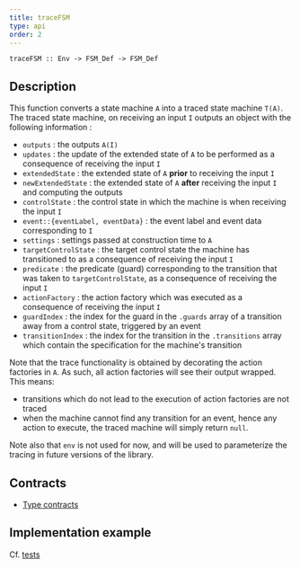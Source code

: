 ```yaml
---
title: traceFSM
type: api
order: 2
---
```


`traceFSM :: Env -> FSM_Def -> FSM_Def`

## Description
This function converts a state machine `A` into a traced state machine `T(A)`. The traced state machine, on receiving an input `I` outputs an object with the following information :

- `outputs` : the outputs `A(I)` 
- `updates` : the update of the extended state of `A` to be performed as a consequence of receiving the input `I` 
- `extendedState` : the extended state of `A` **prior** to receiving the input `I`
- `newExtendedState` : the extended state of `A` **after** receiving the input `I` and computing the outputs
- `controlState` : the control state in which the machine is when receiving the input `I`
- `event::{eventLabel, eventData}` : the event label and event data corresponding to `I` 
- `settings` : settings passed at construction time to `A`
- `targetControlState` : the target control state the machine has transitioned to as a consequence of receiving the input `I`
- `predicate` : the predicate (guard) corresponding to the transition that was taken to `targetControlState`, as a consequence of receiving the input `I`
- `actionFactory` : the action factory which was executed as a consequence of receiving the input `I`
- `guardIndex` : the index for the guard in the `.guards` array of a transition away from a control state, triggered by an event
- `transitionIndex` : the index for the transition in the `.transitions` array which contain the specification for the machine's transition

Note that the trace functionality is obtained by decorating the action factories in `A`. As such, all action factories will see their output wrapped. This means:

- transitions which do not lead to the execution of action factories are not traced
- when the machine cannot find any transition for an event, hence any action to execute, the traced machine will simply return `null`.

Note also that `env` is not used for now, and will be used to parameterize the tracing in future versions of the library.

## Contracts
- [Type contracts](https://github.com/brucou/kingly/blob/master/src/types.js)

## Implementation example
Cf. [tests](https://github.com/brucou/kingly/blob/master/test/fsm_trace.specs.js)
